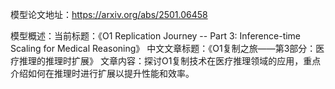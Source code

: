 模型论文地址：https://arxiv.org/abs/2501.06458

模型概述：当前标题：《O1 Replication Journey -- Part 3: Inference-time Scaling for Medical Reasoning》
中文文章标题：《O1复制之旅——第3部分：医疗推理的推理时扩展》
文章内容：探讨O1复制技术在医疗推理领域的应用，重点介绍如何在推理时进行扩展以提升性能和效率。
